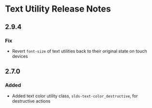 <!-- Release notes authoring guidelines: http://keepachangelog.com/ -->

# Text Utility Release Notes

<!-- ## [Unreleased] -->
## 2.9.4

### Fix

- Revert `font-size` of text utilities back to their original state on touch devices

## 2.7.0

### Added
- Added text color utility class, `slds-text-color_destructive`, for destructive actions
